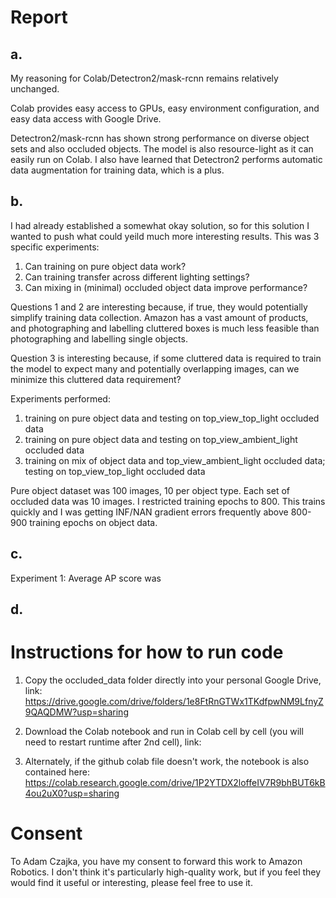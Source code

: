 # Report
## a. 

My reasoning for Colab/Detectron2/mask-rcnn remains relatively unchanged. 

Colab provides easy access to GPUs, easy environment configuration, and easy data access with Google Drive.

Detectron2/mask-rcnn has shown strong performance on diverse object sets and also occluded objects. The model is also resource-light as it can easily run on Colab. I also have learned that Detectron2 performs automatic data augmentation for training data, which is a plus.

## b.

I had already established a somewhat okay solution, so for this solution I wanted to push what could yeild much more interesting results. This was 3 specific experiments: 
1) Can training on pure object data work? 
2) Can training transfer across different lighting settings? 
3) Can mixing in (minimal) occluded object data improve performance?

Questions 1 and 2 are interesting because, if true, they would potentially simplify training data collection. Amazon has a vast amount of products, and photographing and labelling cluttered boxes is much less feasible than photographing and labelling single objects. 

Question 3 is interesting because, if some cluttered data is required to train the model to expect many and potentially overlapping images, can we minimize this cluttered data requirement?

Experiments performed:
1) training on pure object data and testing on top_view_top_light occluded data
2) training on pure object data and testing on top_view_ambient_light occluded data
3) training on mix of object data and top_view_ambient_light occluded data; testing on top_view_top_light occluded data

Pure object dataset was 100 images, 10 per object type. Each set of occluded data was 10 images. I restricted training epochs to 800. This trains quickly and I was getting INF/NAN gradient errors frequently above 800-900 training epochs on object data. 

## c.

Experiment 1: Average AP score was 

## d.



# Instructions for how to run code
1. Copy the occluded_data folder directly into your personal Google Drive, link: https://drive.google.com/drive/folders/1e8FtRnGTWx1TKdfpwNM9LfnyZ9QAQDMW?usp=sharing




2. Download the Colab notebook and run in Colab cell by cell (you will need to restart runtime after 2nd cell), link: 
3. Alternately, if the github colab file doesn't work, the notebook is also contained here: https://colab.research.google.com/drive/1P2YTDX2loffeIV7R9bhBUT6kB4ou2uX0?usp=sharing

# Consent 
To Adam Czajka, you have my consent to forward this work to Amazon Robotics. I don't think it's particularly high-quality work, but if you feel they would find it useful or interesting, please feel free to use it. 
